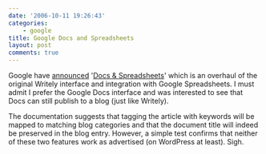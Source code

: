 ```yaml
---
date: '2006-10-11 19:26:43'
categories:
    - google
title: Google Docs and Spreadsheets
layout: post
comments: true
---
```

Google have [announced](http://www.google.com/google-d-s/whatsnew.html)
'[Docs & Spreadsheets](http://www.techcrunch.com/2006/10/10/google-docs-spreadsheets-launches)'
which is an overhaul of the original Writely interface and integration
with Google Spreadsheets. I must admit I prefer the Google Docs
interface and was interested to see that Docs can still publish to a
blog (just like Writely).

The documentation suggests that tagging the article with keywords will
be mapped to matching blog categories and that the document title will
indeed be preserved in the blog entry. However, a simple test confirms
that neither of these two features work as advertised (on WordPress at
least). Sigh.
